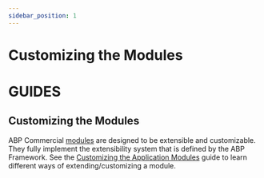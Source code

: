 ```yaml
---
sidebar_position: 1
---
```


# Customizing the Modules

GUIDES
======

Customizing the Modules
-----------------------

ABP Commercial [modules](https://docs.abp.io/en/commercial/7.2/modules/index) are designed to be extensible and customizable. They fully implement the extensibility system that is defined by the ABP Framework. See the [Customizing the Application Modules](https://docs.abp.io/en/abp/latest/Customizing-Application-Modules-Guide) guide to learn different ways of extending/customizing a module.
